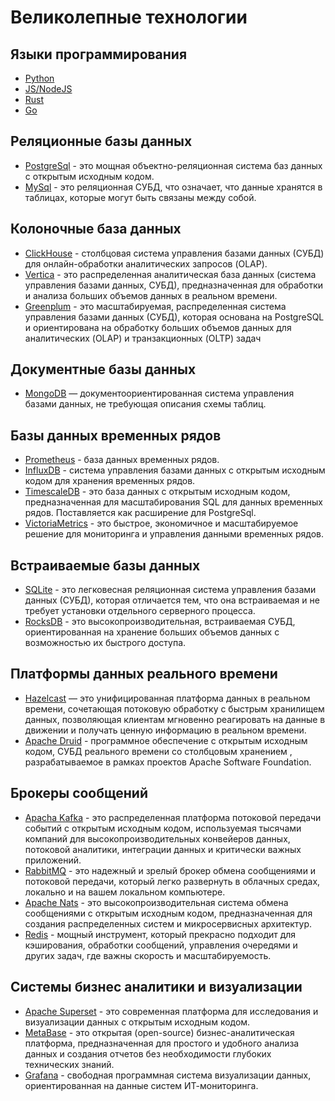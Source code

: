 # Великолепные технологии

## Языки программирования

- [Python](https://www.python.org)
- [JS/NodeJS](https://nodejs.org/)
- [Rust](https://www.rust-lang.org)
- [Go](https://go.dev)

## Реляционные базы данных

- [PostgreSql](https://www.postgresql.org) - это мощная объектно-реляционная система баз данных с открытым исходным кодом.
- [MySql](https://www.mysql.com) - это реляционная СУБД, что означает, что данные хранятся в таблицах, которые могут быть связаны между собой. 
  

## Колоночные база данных

- [ClickHouse](https://clickhouse.com) - столбцовая система управления базами данных (СУБД) для онлайн-обработки аналитических запросов (OLAP).
- [Vertica](https://www.vertica.com/v9/) - это распределенная аналитическая база данных (система управления базами данных, СУБД), предназначенная для обработки и анализа больших объемов данных в реальном времени.
- [Greenplum](https://greenplum.org) - это масштабируемая, распределенная система управления базами данных (СУБД), которая основана на PostgreSQL и ориентирована на обработку больших объемов данных для аналитических (OLAP) и транзакционных (OLTP) задач


## Документные базы данных

- [MongoDB](https://www.mongodb.com) — документоориентированная система управления базами данных, не требующая описания схемы таблиц.

## Базы данных временных рядов

- [Prometheus](https://prometheus.io) - база данных временных рядов. 
- [InfluxDB](https://www.influxdata.com) - система управления базами данных с открытым исходным кодом для хранения временных рядов.
- [TimescaleDB](https://www.timescale.com) - это база данных с открытым исходным кодом, предназначенная для масштабирования SQL для данных временных рядов. Поставляется как расширение для PostgreSql.
- [VictoriaMetrics](https://victoriametrics.com) - это быстрое, экономичное и масштабируемое решение для мониторинга и управления данными временных рядов.

## Встраиваемые базы данных

- [SQLite](https://www.sqlite.org) - это легковесная реляционная система управления базами данных (СУБД), которая отличается тем, что она встраиваемая и не требует установки отдельного серверного процесса.
- [RocksDB](http://rocksdb.org) - это высокопроизводительная, встраиваемая СУБД, ориентированная на хранение больших объемов данных с возможностью их быстрого доступа.

## Платформы данных реального времени

- [Hazelcast](https://hazelcast.com) — это унифицированная платформа данных в реальном времени, сочетающая потоковую обработку с быстрым хранилищем данных, позволяющая клиентам мгновенно реагировать на данные в движении и получать ценную информацию в реальном времени.
- [Apache Druid](https://druid.apache.org) - программное обеспечение с открытым исходным кодом, СУБД реального времени со столбцовым хранением , разрабатываемое в рамках проектов Apache Software Foundation.

## Брокеры сообщений

- [Apacha Kafka](https://kafka.apache.org) - это распределенная платформа потоковой передачи событий с открытым исходным кодом, используемая тысячами компаний для высокопроизводительных конвейеров данных, потоковой аналитики, интеграции данных и критически важных приложений.
- [RabbitMQ](https://www.rabbitmq.com) - это надежный и зрелый брокер обмена сообщениями и потоковой передачи, который легко развернуть в облачных средах, локально и на вашем локальном компьютере.
- [Apache Nats](https://nats.io) - это высокопроизводительная система обмена сообщениями с открытым исходным кодом, предназначенная для создания распределенных систем и микросервисных архитектур.
- [Redis](https://redis.io) -  мощный инструмент, который прекрасно подходит для кэширования, обработки сообщений, управления очередями и других задач, где важны скорость и масштабируемость.

## Системы бизнес аналитики и визуализации

- [Apache Superset](https://superset.apache.org) - это современная платформа для исследования и визуализации данных с открытым исходным кодом.
- [MetaBase](https://www.metabase.com) - это открытая (open-source) бизнес-аналитическая платформа, предназначенная для простого и удобного анализа данных и создания отчетов без необходимости глубоких технических знаний.
- [Grafana](https://grafana.com) - свободная программная система визуализации данных, ориентированная на данные систем ИТ-мониторинга.
